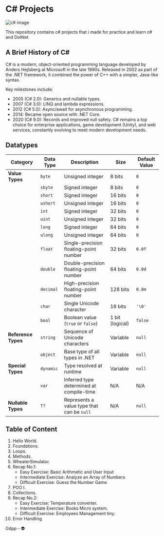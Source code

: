 # C# Projects

![c# image](https://github.com/user-attachments/assets/a87145ed-9c9d-4a0d-9bf5-15b3601b34bb)

This repository contains c# projects that i made for practice and learn c# and DotNet

## A Brief History of C#
C# is a modern, object-oriented programming language developed by Anders Hejlsberg at Microsoft in the late 1990s. Released in 2002 as part of the .NET framework, it combined the power of C++ with a simpler, Java-like syntax.

Key milestones include:

- 2005 (C# 2.0): Generics and nullable types.
- 2007 (C# 3.0): LINQ and lambda expressions.
- 2012 (C# 5.0): Async/await for asynchronous programming.
- 2014: Became open source with .NET Core.
- 2020 (C# 9.0): Records and improved null safety.
C# remains a top choice for enterprise applications, game development (Unity), and web services, constantly evolving to meet modern development needs.

## Datatypes

| **Category**      | **Data Type**       | **Description**                                  | **Size**          | **Default Value** |
|--------------------|---------------------|--------------------------------------------------|-------------------|-------------------|
| **Value Types**    | `byte`             | Unsigned integer                                | 8 bits            | `0`               |
|                    | `sbyte`            | Signed integer                                  | 8 bits            | `0`               |
|                    | `short`            | Signed integer                                  | 16 bits           | `0`               |
|                    | `ushort`           | Unsigned integer                                | 16 bits           | `0`               |
|                    | `int`              | Signed integer                                  | 32 bits           | `0`               |
|                    | `uint`             | Unsigned integer                                | 32 bits           | `0`               |
|                    | `long`             | Signed integer                                  | 64 bits           | `0`               |
|                    | `ulong`            | Unsigned integer                                | 64 bits           | `0`               |
|                    | `float`            | Single-precision floating-point number          | 32 bits           | `0.0f`            |
|                    | `double`           | Double-precision floating-point number          | 64 bits           | `0.0d`            |
|                    | `decimal`          | High-precision floating-point number            | 128 bits          | `0.0m`            |
|                    | `char`             | Single Unicode character                        | 16 bits           | `'\0'`            |
|                    | `bool`             | Boolean value (`true` or `false`)               | 1 bit (logical)   | `false`           |
| **Reference Types**| `string`           | Sequence of Unicode characters                  | Variable          | `null`            |
|                    | `object`           | Base type of all types in .NET                  | Variable          | `null`            |
| **Special Types**  | `dynamic`          | Type resolved at runtime                        | Variable          | `null`            |
|                    | `var`              | Inferred type determined at compile-time        | N/A               | N/A               |
| **Nullable Types** | `T?`               | Represents a value type that can be `null`      | N/A               | `null`            |

## Table of Content
1. Hello World.
2. Foundations.
3. Loops.
4. Methods.
5. WheaterSimulator.
6. Recap No.1:
   - Easy Exercise: Basic Arithmetic and User Input
   - Intermediate Exercise: Analyze an Array of Numbers
   - Difficult Exercise: Guess the Number Game
7. POO I.
8. Collections.
9. Recap No.2:
    - Easy Exercise: Temperature converter.
    - Intermediate Exercise: Books Micro system.
    - Difficult Exercise: Employees Management tiny.
10. Error Handling

Gdpp - 👽
